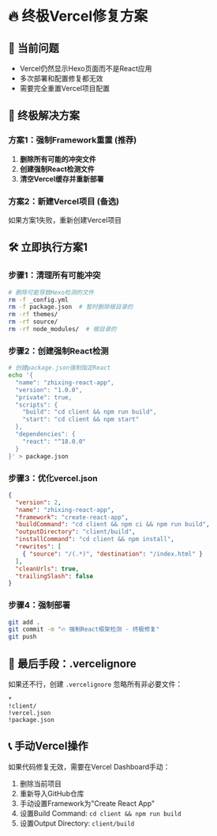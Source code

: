 # 🔥 终极Vercel修复方案

## 🚨 当前问题
- Vercel仍然显示Hexo页面而不是React应用
- 多次部署和配置修复都无效
- 需要完全重置Vercel项目配置

## 🎯 终极解决方案

### 方案1：强制Framework重置 (推荐)
1. **删除所有可能的冲突文件**
2. **创建强制React检测文件**
3. **清空Vercel缓存并重新部署**

### 方案2：新建Vercel项目 (备选)
如果方案1失败，重新创建Vercel项目

## 🛠️ 立即执行方案1

### 步骤1：清理所有可能冲突
```bash
# 删除可能导致Hexo检测的文件
rm -f _config.yml
rm -f package.json  # 暂时删除根目录的
rm -rf themes/
rm -rf source/
rm -rf node_modules/  # 根目录的
```

### 步骤2：创建强制React检测
```bash
# 创建package.json强制指定React
echo '{
  "name": "zhixing-react-app",
  "version": "1.0.0",
  "private": true,
  "scripts": {
    "build": "cd client && npm run build",
    "start": "cd client && npm start"
  },
  "dependencies": {
    "react": "^18.0.0"
  }
}' > package.json
```

### 步骤3：优化vercel.json
```json
{
  "version": 2,
  "name": "zhixing-react-app",
  "framework": "create-react-app",
  "buildCommand": "cd client && npm ci && npm run build",
  "outputDirectory": "client/build",
  "installCommand": "cd client && npm install",
  "rewrites": [
    { "source": "/(.*)", "destination": "/index.html" }
  ],
  "cleanUrls": true,
  "trailingSlash": false
}
```

### 步骤4：强制部署
```bash
git add .
git commit -m "🔥 强制React框架检测 - 终极修复"
git push
```

## 🎲 最后手段：.vercelignore
如果还不行，创建 `.vercelignore` 忽略所有非必要文件：
```
*
!client/
!vercel.json
!package.json
```

## 📞 手动Vercel操作
如果代码修复无效，需要在Vercel Dashboard手动：
1. 删除当前项目
2. 重新导入GitHub仓库
3. 手动设置Framework为"Create React App"
4. 设置Build Command: `cd client && npm run build`
5. 设置Output Directory: `client/build`